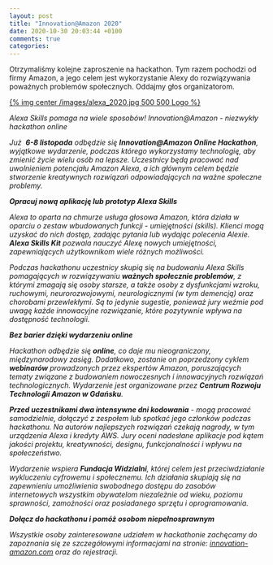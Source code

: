 ```yaml
---
layout: post
title: "Innovation@Amazon 2020"
date: 2020-10-30 20:03:44 +0100
comments: true
categories: 
---
```


Otrzymaliśmy kolejne zaproszenie na hackathon. Tym razem pochodzi od firmy Amazon, a jego celem jest wykorzystanie Alexy do rozwiązywania poważnych problemów społecznych. Oddajmy głos organizatorom.

[{% img center /images/alexa_2020.jpg 500 500 Logo %}](https://innovation-amazon.com/)

<i>
Alexa Skills pomaga na wiele sposobów! Innovation@Amazon - niezwykły hackathon online

Już  <b>6-8 listopada</b> odbędzie się <b>Innovation@Amazon Online Hackathon</b>, wyjątkowe wydarzenie, podczas którego wykorzystamy technologię, aby zmienić życie wielu osób na lepsze. Uczestnicy będą pracować nad uwolnieniem potencjału Amazon Alexa, a ich głównym celem będzie stworzenie kreatywnych rozwiązań odpowiadających na ważne społeczne problemy.
</i>
<!-- more -->
<i>
<b>Opracuj nową aplikację lub prototyp Alexa Skills</b>

Alexa to oparta na chmurze usługa głosowa Amazon, która działa w oparciu o zestaw wbudowanych funkcji - umiejętności (skills). Klienci mogą uzyskać do nich dostęp, zadając pytania lub wydając polecenia Alexie.<b> Alexa Skills Kit</b> pozwala nauczyć Alexę nowych umiejętności, zapewniających użytkownikom wiele różnych możliwości.

Podczas hackathonu uczestnicy skupią się na budowaniu Alexa Skills pomagających w rozwiązywaniu <b>ważnych społecznie problemów</b>, z którymi zmagają się osoby starsze, a także osoby z dysfunkcjami wzroku, ruchowymi, neurorozwojowymi, neurologicznymi (w tym demencją) oraz chorobami przewlekłymi. Są to jedynie sugestie, ponieważ jury weźmie pod uwagę każde innowacyjne rozwiązanie, które pozytywnie wpływa na dostępność technologii.

<b>Bez barier dzięki wydarzeniu online</b>

Hackathon odbędzie się <b>online</b>, co daje mu nieograniczony, międzynarodowy zasięg. Dodatkowo, zostanie on poprzedzony cyklem <b>webinarów</b> prowadzonych przez ekspertów Amazon, poruszających tematy związane z budowaniem nowoczesnych i innowacyjnych rozwiązań technologicznych. Wydarzenie jest organizowane przez <b>Centrum Rozwoju Technologii Amazon w Gdańsku</b>. 

<b>Przed uczestnikami dwa intensywne dni kodowania</b> - mogą pracować samodzielnie, dołączyć z zespołem lub spotkać jego członków podczas hackathonu. Na autorów najlepszych rozwiązań czekają nagrody, w tym urządzenia Alexa i kredyty AWS. Jury oceni nadesłane aplikacje pod kątem jakości projektu, kreatywności, designu, funkcjonalności i wpływu na społeczeństwo.

Wydarzenie wspiera <b>Fundacja Widzialni</b>, której celem jest przeciwdziałanie wykluczeniu cyfrowemu i społecznemu. Ich działania skupiają się na zapewnieniu umożliwienia swobodnego dostępu do zasobów internetowych wszystkim obywatelom niezależnie od wieku, poziomu sprawności, zamożności oraz posiadanego sprzętu i oprogramowania.

<b>Dołącz do hackathonu i pomóż osobom niepełnosprawnym</b>

Wszystkie osoby zainteresowane udziałem w hackathonie zachęcamy do zapoznania się ze szczegółowymi informacjami na stronie: <a href="https://innovation-amazon.com" target="_blank">innovation-amazon.com</a> oraz do rejestracji. 
</i>